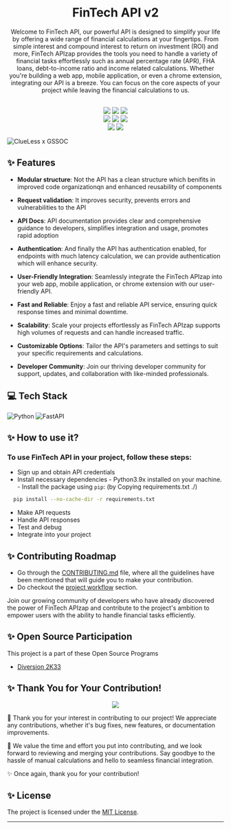 <h1 align=center> FinTech API v2</h1>

<p align=center>
Welcome to FinTech API, our powerful API is designed to simplify your life by offering a wide range of financial calculations at your fingertips. From simple interest and compound interest to return on investment (ROI) and more, FinTech APIzap provides the tools you need to handle a variety of financial tasks effortlessly such as annual percentage rate (APR), FHA loans, debt-to-income ratio and income related calculations. Whether you're building a web app, mobile application, or even a chrome extension, integrating our API is a breeze.  You can focus on the core aspects of your project while leaving the financial calculations to us. </p>

<div align="center">
  <br>
  <img src="https://img.shields.io/github/repo-size/Clueless-Community/fintech-api.svg?style=for-the-badge&logo=appveyor" />
  <img src="https://img.shields.io/github/issues/Clueless-Community/fintech-api.svg?style=for-the-badge&logo=appveyor" />
  <img src="https://img.shields.io/github/issues-closed-raw/Clueless-Community/fintech-api.svg?style=for-the-badge&logo=appveyor" />
  <br>
  <img src="https://img.shields.io/github/forks/Clueless-Community/fintech-api.svg?style=for-the-badge&logo=appveyor" />
  <img src="https://img.shields.io/github/issues-pr/Clueless-Community/fintech-api.svg?style=for-the-badge&logo=appveyor" />
  <img src="https://img.shields.io/github/issues-pr-closed-raw/Clueless-Community/fintech-api.svg?style=for-the-badge&logo=appveyor" />
  <br>
  <img src="https://img.shields.io/github/stars/Clueless-Community/fintech-api.svg?style=for-the-badge&logo=appveyor" />
  <img src="https://img.shields.io/github/last-commit/Clueless-Community/fintech-api.svg?style=for-the-badge&logo=appveyor" />
</div>

![ClueLess x GSSOC](https://github.com/Clueless-Community/fintech-api/assets/93722719/978d4ad0-6353-450a-b144-bb591b71223f)

## ✨ Features

- **Modular structure**: Not the API has a clean structure which benifits in improved code organizationqn and enhanced reusability of components

- **Request validation**: It improves security, prevents errors and vulnerabilities to the API

- **API Docs**: API documentation provides clear and comprehensive guidance to developers, simplifies integration and usage, promotes rapid adoption

- **Authentication**: And finally the API has authentication enabled, for endpoints with much latency calculation, we can provide authentication which will enhance security.

- **User-Friendly Integration**: Seamlessly integrate the FinTech APIzap into your web app, mobile application, or chrome extension with our user-friendly API.

- **Fast and Reliable**: Enjoy a fast and reliable API service, ensuring quick response times and minimal downtime.

- **Scalability**: Scale your projects effortlessly as FinTech APIzap supports high volumes of requests and can handle increased traffic.

- **Customizable Options**: Tailor the API's parameters and settings to suit your specific requirements and calculations.

- **Developer Community**: Join our thriving developer community for support, updates, and collaboration with like-minded professionals.


## 💻 Tech Stack 

  ![Python](https://img.shields.io/badge/python-3670A0?style=for-the-badge&logo=python&logoColor=ffdd54)
  ![FastAPI](https://img.shields.io/badge/FastAPI-005571?style=for-the-badge&logo=fastapi)


## ✨ How to use it? 

### To use FinTech API in your project, follow these steps:
- Sign up and obtain API credentials
- Install necessary dependencies
      - Python3.9x installed on your machine.
      - Install the package using `pip`: (by Copying requirements.txt ./)
```bash
  pip install --no-cache-dir -r requirements.txt
```

- Make API requests
- Handle API responses
- Test and debug
- Integrate into your project


## ✨ Contributing Roadmap

 - Go through the [CONTRIBUTING.md](https://github.com/Clueless-Community/fintech-api/blob/main/CONTRIBUTING.md) file, where all the guidelines have been mentioned that will guide you to make your contribution.
 - Do checkout the [project workflow](https://github.com/Clueless-Community/fintech-api/blob/main/CONTRIBUTING.md#project-worflow) section.

Join our growing community of developers who have already discovered the power of FinTech APIzap and contribute to the project's ambition to empower users with the ability to handle financial tasks efficiently.


## ✨ Open Source Participation

This project is a part of these Open Source Programs

- [Diversion 2K33](https://diversion.tech/) 


## ✨ Thank You for Your Contribution!
<p align=center>
<a href="https://github.com/Clueless-Community/fintech-api/graphs/contributors">
  <img src="https://contrib.rocks/image?repo=Clueless-Community/fintech-api" />
</a></p>

🙏 Thank you for your interest in contributing to our project! We appreciate any contributions, whether it's bug fixes, new features, or documentation improvements.

🌟 We value the time and effort you put into contributing, and we look forward to reviewing and merging your contributions.  Say goodbye to the hassle of manual calculations and hello to seamless financial integration. 

✨ Once again, thank you for your contribution!


## ✨ License

The project is licensed under the [MIT License](https://github.com/neelshah2409/Bot-Collection/blob/main/LICENSE).

---
